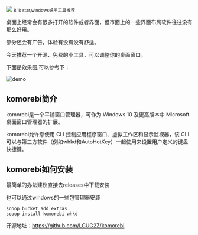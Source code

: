 <img src="/assets/image/240805-komorebi.png">
<small>8.1k star,windows好用工具推荐
</small>

桌面上经常会有很多打开的软件或者界面，但市面上的一些界面布局软件往往没有那么好用。

部分还会有广告，体验有没有没有舒适。

今天推荐一个开源、免费的小工具，可以调整你的桌面窗口。

下面是效果图,可以参考下：

![demo](/assets/image/240805-komorebi.png)

## komorebi简介

komorebi是一个平铺窗口管理器，可作为 Windows 10 及更高版本中 Microsoft桌面窗口管理器的扩展。

komorebi允许您使用 CLI 控制应用程序窗口、虚拟工作区和显示监视器，该 CLI 可以与第三方软件（例如whkd和AutoHotKey）一起使用来设置用户定义的键盘快捷键。

## komorebi如何安装

最简单的办法建议直接去releases中下载安装

也可以通过windows的一些包管理器安装

```
scoop bucket add extras
scoop install komorebi whkd
```



开源地址：https://github.com/LGUG2Z/komorebi